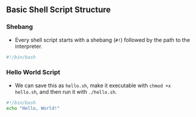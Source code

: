 ## Basic Shell Script Structure

### Shebang

- Every shell script starts with a shebang (`#!`) followed by the path to the interpreter.

```bash
#!/bin/bash
```

### Hello World Script

- We can save this as `hello.sh`, make it executable with `chmod +x hello.sh`, and then run it with `./hello.sh`.

```bash
#!/bin/bash
echo "Hello, World!"
```
